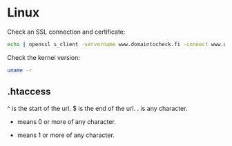 # Linux

Check an SSL connection and certificate:

```bash
echo | openssl s_client -servername www.domaintocheck.fi -connect www.domaintocheck.fi:443 -showcerts| openssl x509 -noout -dates
```

Check the kernel version:
```bash
uname -r
```


## .htaccess

^ is the start of the url.
$ is the end of the url.
. is any character.
* means 0 or more of any character.
+ means 1 or more of any character.
